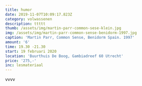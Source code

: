```yaml
---
title: humor
date: 2019-11-07T10:09:17.823Z
category: volwassenen
description: ttttt
thumb: /assets/img/martin-parr-common-sese-klein.jpg
img: /assets/img/martin-parr-common-sense-benidorm-1997.jpg
caption: 'Martin Parr, Common Sense, Benidorm Spain. 1997'
amount: '6'
time: 19.30 -21.30
start: 19 februari 2020
location: 'Buurthuis De Boog, Gambiadreef 60 Utrecht'
price: '275,-'
inc: lesmateriaal
---
```

vvvv
